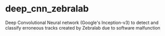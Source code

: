 # deep_cnn_zebralab
Deep Convolutional Neural network (Google's Inception-v3) to detect and classify erroneous tracks created by Zebralab due to software malfunction
